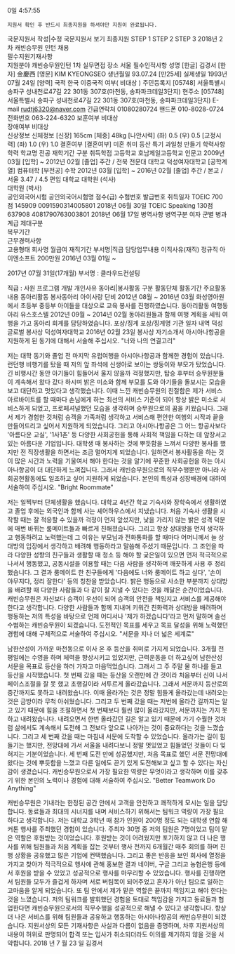 
 
0일
4:57:55


	지원서 확인 후 반드시 최종지원을 하셔야만 지원이 완료됩니다.
국문지원서
작성|수정		국문지원서
보기		최종지원
STEP 1		STEP 2		STEP 3
2018년 2차 캐빈승무원 인턴 채용	
 필수지원기재사항	
지원분야	캐빈승무원인턴	1차 실무면접 장소	서울
 필수인적사항
성명	[한글] 김경서   [한자] 金慶西   [영문] KIM KYEONGSEO
생년월일	93.07.24  [만25세]	실제생일	1993년 07월 24일  [양력]
국적	한국    이중국적 여부( 비대상 )
주민등록지	[05748] 서울특별시 송파구 성내천로47길 22 301동 307호(마천동, 송파파크데일3단지)
현주소	[05748] 서울특별시 송파구 성내천로47길 22 301동 307호(마천동, 송파파크데일3단지)
E-mail	rudtj6320@naver.com	긴급연락처	01080280724
핸드폰	010-8028-0724	전화번호	063-224-6320
보훈여부	비대상  
장애여부	비대상  
 신상정보
신체정보	[신장] 165cm    [체중] 48kg    [나안시력] (좌) 0.5 (우) 0.5   [교정시력] (좌) 1.0 (우) 1.0
결혼여부	[결혼여부] 미혼
취미	등산	특기	과일청 만들기
 학력사항
학력	학교명	전공	재학기간	구분	취득학점
고등학교	호남제일고등학교	인문고	2009년 03월 [입학] ~
2012년 02월 [졸업]	주간 / 전북	
전문대	
대학교	덕성여자대학교 
[공학계열]	컴퓨터학 
[부전공] 수학	2012년 03월 [입학] ~
2016년 02월 [졸업]	주간 / 본교 / 서울	3.47 / 4.5
편입
대학교	
대학원
(석사)	
대학원
(박사)	
 공인외국어시험
공인외국어시험명	점수(급)	수험번호	발급번호	취득일자
TOEIC	700점	145909	0091590314005801	2018년 06월 30일
TOEIC Speaking	130점	637908	4081790763003801	2018년 06월 17일
 병역사항
병역구분	여자	군별		병과		계급		제대구분	
복무기간	
 근무경력사항		
고용형태	회사명	월급여	재직기간	부서명|직급	담당업무내용	이직사유(재직)
정규직	아이엔소프트	200만원	2016년 03월 01일 ~

2017년 07월 31일(17개월)	부서명 : 클라우드컨설팅

직급 : 사원	프로그램 개발	개인사유
 동아리|봉사활동
구분	활동단체	활동기간	주요활동내용
동아리활동	봉사동아리 아이사랑 단비	2012년 08월 ~ 2016년 03월	화성영아원에서 초등부 중등부 아이들을 대상으로 교육 봉사를 진행하였습니다.
동아리활동	여행동아리 유스호스텔	2012년 09월 ~ 2014년 02월	동아리원들과 함께 여행 계획을 세워 여행을 가고 동아리 회계를 담당하였습니다.
 포상/징계
포상/징계명	기관	일자	내역
덕성 글로벌 봉사상	덕성여자대학교	2016년 02월 23일	봉사상
 자기소개서
아시아나항공을 지원하게 된 동기에 대해서 서술해 주십시오.
"너와 나의 연결고리"

저는 대학 동기와 졸업 전 마지막 유럽여행을 아시아나항공과 함께한 경험이 있습니다. 런던행 비행기를 탔을 때 저의 앞 좌석에 신생아로 보이는 쌍둥이와 부모가 탔었습니다. 긴 비행시간 동안 아기들이 힘들어서 울지 않을까 걱정했지만, 탑승 후부터 승무원분들이 계속해서 왔다 갔다 하시며 밝은 미소와 함께 부모를 도와 아기들을 돌보시는 모습을 보고 대단하고 멋있다고 생각했습니다. 이때 느낀 캐빈승무원의 친절함은 제가 서비스 아르바이트를 할 때마다 손님에게 하는 최선의 서비스 기준이 되어 항상 밝은 미소로 서비스하게 되었고, 프로페셔널했던 모습을 생각하며 승무원으로의 꿈을 키웠습니다. 그래서 제가 경험한 것처럼 승객을 가족처럼 생각하고 서비스해 편안한 여행의 시작과 끝을 만들어드리고 싶어서 지원하게 되었습니다.
그리고 아시아나항공은 그 어느 항공사보다 '아름다운 교실', '1사1촌' 등 다양한 사회공헌을 통해 사회적 책임을 다하는 데 앞장서고 있는 아름다운 기업입니다. 대학생 때 봉사하는 것에 뿌듯함을 느껴서 다양한 봉사를 했지만 전 직장생활을 하면서는 조금 멀어지게 되었습니다. 일하면서 봉사활동을 하는 것이 많은 시간과 노력을 기울여서 해야 한다는 것을 알기에 꾸준한 사회공헌을 하는 아시아나항공이 더 대단하게 느껴집니다. 그래서 캐빈승무원으로의 직무수행뿐만 아니라 사회공헌활동에도 일조하고 싶어 지원하게 되었습니다.
본인의 특성과 성장배경에 대하여 서술하여 주십시오.
"Bright Roommate"

저는 일찍부터 단체생활을 했습니다. 대학교 4년간 학교 기숙사와 장학숙에서 생활하였고 졸업 후에는 외국인과 함께 사는 셰어하우스에서 지냈습니다.
처음 기숙사 생활을 시작할 때는 잘 적응할 수 있을까 걱정이 먼저 앞섰지만, 낯을 가리지 않는 밝은 성격 덕분에 매번 바뀌는 룸메이트들과 빠르게 친해졌습니다. 그리고 항상 상대방을 먼저 생각하고 행동하려고 노력했는데 그 이유는 부모님과 전화통화를 할 때마다 어머니께서 늘 상대방의 입장에서 생각하고 배려해 행동하라고 말씀해 주셨기 때문입니다. 그 조언을 따라 다양한 성향의 친구들과 생활할 때 청소 등 해야 할 궂은일이 있으면 먼저 적극적으로 나서서 행동했고, 공동시설을 이용할 때는 다음 사람을 생각하며 깨끗하게 사용 후 정리했습니다. 그 결과 룸메이트 한 친구들에게 '다음에도 너와 룸메이트 하고 싶다', '손이 야무지다, 정리 잘한다' 등의 칭찬을 받았습니다.
밝은 행동으로 사소한 부분까지 상대방을 배려할 때 다양한 사람들과 다 같이 잘 지낼 수 있다는 것을 깨달은 순간이었습니다. 
캐빈승무원은 자신보다 승객이 우선이 되어 승객의 안전을 책임지고 서비스를 제공해야 한다고 생각합니다. 다양한 사람들과 함께 지내며 키워간 친화력과 상대방을 배려하며 행동하는 저의 특성을 바탕으로 언제 어디서나 '제가 하겠습니다'라고 먼저 말하며 솔선수범하는 캐빈승무원이 되겠습니다.
도전적인 목표를 세우고 목표 달성을 위해 노력했던 경험에 대해 구체적으로 서술하여 주십시오.
"서문을 지나 더 넓은 세계로"

남한산성이 가까운 마천동으로 이사 온 후 등산을 취미로 가지게 되었습니다. 
3개월 전 평일에는 수영을 하며 체력을 향상시키고 있었지만, 근력운동을 더 하고싶어 남한산성 서문을 목표로 등산을 하러 가자고 마음먹었습니다. 그래서 그 주 주말 물 하나를 들고 등산을 시작했습니다. 첫 번째 갔을 때는 등산을 오랜만에 간 것이라 처음부터 신이 나서 페이스조절을 잘 못 했고 초행길이라 서투르게 올라갔습니다. 그래서 서문까지 등산로의 중간까지도 못하고 내려왔습니다. 이때 올라가는 것은 정말 힘들게 올라갔는데 내려오는 것은 금방이라 무척 아쉬웠습니다. 그리고 두 번째 갔을 때는 저번에 올라간 길까지는 알고 있기 때문에 힘을 조절하면서 첫 번째보다 훨씬 많이 올라갔지만, 서문까지는 가지 못하고 내려왔습니다. 내려오면서 한번 올라갔던 길은 알고 있기 때문에 가기 수월한 것처럼 삶에서도 계속해서 도전해 그 전보다 앞으로 나아가는 것이 중요하다는 것을 느꼈습니다. 그리고 세 번째 갔을 때는 마침내 서문에 도착할 수 있었습니다. 올라가는 길이 힘들기는 했지만, 전망대에 가서 서울을 내려다보니 정말 멋있었고 힘들었던 것들이 다 잊혀지는 기분이었습니다. 
세 번째 도전 만에 성공했지만, 처음 목표로 했던 서문 전망대에 왔다는 것에 뿌듯함을 느꼈고 다른 일에도 끈기 있게 도전해보고 싶고 할 수 있다는 자신감이 생겼습니다.
캐빈승무원으로서 가장 필요한 역량은 무엇이라고 생각하며 이를 갖추기 위한 본인의 노력이나 경험에 대해 서술하여 주십시오.
"Better Teamwork Do Anything"

캐빈승무원은 기내라는 한정된 공간 안에서 고객을 안전하고 쾌적하게 모시는 일을 담당합니다. 동료들과 최대의 시너지를 내며 서비스하기 위해서는 팀워크 역량이 가장 필요하다고 생각합니다.
저는 대학교 3학년 때 참가 인원이 200명 정도 되는 대학생 연합 해커톤 행사를 주최했던 경험이 있습니다. 주최자 30명 중 저의 팀원은 7명이었고 팀이 맡은 역할은 후원받는 것이었습니다.
후원받는 것이 어려웠지만 포기하지 않고 더 나은 행사를 위해 팀원들과 처음 계획을 잡는 것부터 행사 전까지 6개월간 매주 회의를 하며 진행 상황을 공유했고 많은 기업에 컨택했습니다. 그리고 좋은 반응을 보인 회사에 열정을 가지고 찾아가 적극적으로 행사에 관해 홍보한 결과 네이버, 구글 그리고 농협은행 등에서 후원을 받을 수 있었고 성공적으로 행사를 마무리할 수 있었습니다.
행사를 진행하면서 팀원들 모두가 즐겁게 하자며 서로 버팀목이 되어주었고 혼자가 아닌 팀으로 일하는 고마움을 알게 되었습니다. 또 팀 안에서 제가 맡은 역할은 끝까지 책임지고 해야 한다는 것을 느꼈습니다.
저의 팀워크를 발휘했던 경험을 토대로 책임감을 가지고 동료들과 협업한다면 캐빈승무원으로서의 직무수행을 성공적으로 해낼 수 있다고 생각합니다. 항상 더 나은 서비스를 위해 팀원들과 공유하고 행동하는 아시아나항공의 캐빈승무원이 되겠습니다.
지원서상의 모든 기재사항은 사실과 다름이 없음을 증명하며, 
차후 지원서상의 내용이 허위로 판명되어 합격 또는 입사가 취소되더라도 이의를 제기하지 않을 것을 서약합니다.
2018 년 7 월 23 일
김경서